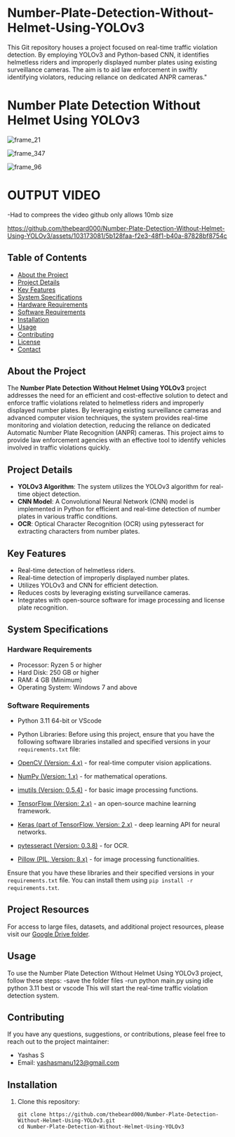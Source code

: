 # Number-Plate-Detection-Without-Helmet-Using-YOLOv3
This Git repository houses a project focused on real-time traffic violation detection. By employing YOLOv3 and Python-based CNN, it identifies helmetless riders and improperly displayed number plates using existing surveillance cameras. The aim is to aid law enforcement in swiftly identifying violators, reducing reliance on dedicated ANPR cameras."

# Number Plate Detection Without Helmet Using YOLOv3

![frame_21](https://github.com/thebeard000/Number-Plate-Detection-Without-Helmet-Using-YOLOv3/assets/103173081/3529bf5a-202c-4168-8667-a2c5c5f6a1fc)

![frame_347](https://github.com/thebeard000/Number-Plate-Detection-Without-Helmet-Using-YOLOv3/assets/103173081/434310c2-d978-4cbd-89d5-c137dc63e3b9)

![frame_96](https://github.com/thebeard000/Number-Plate-Detection-Without-Helmet-Using-YOLOv3/assets/103173081/7019780d-d1b9-467a-ae38-be322b95e13f)

# OUTPUT VIDEO
-Had to comprees the video github only allows 10mb size

https://github.com/thebeard000/Number-Plate-Detection-Without-Helmet-Using-YOLOv3/assets/103173081/5b128faa-f2e3-48f1-b40a-87828bf8754c



## Table of Contents

- [About the Project](#about-the-project)
- [Project Details](#project-details)
- [Key Features](#key-features)
- [System Specifications](#system-specifications)
- [Hardware Requirements](#hardware-requirements)
- [Software Requirements](#software-requirements)
- [Installation](#installation)
- [Usage](#usage)
- [Contributing](#contributing)
- [License](#license)
- [Contact](#contact)

## About the Project

The **Number Plate Detection Without Helmet Using YOLOv3** project addresses the need for an efficient and cost-effective solution to detect and enforce traffic violations related to helmetless riders and improperly displayed number plates. By leveraging existing surveillance cameras and advanced computer vision techniques, the system provides real-time monitoring and violation detection, reducing the reliance on dedicated Automatic Number Plate Recognition (ANPR) cameras. This project aims to provide law enforcement agencies with an effective tool to identify vehicles involved in traffic violations quickly.

## Project Details

- **YOLOv3 Algorithm**: The system utilizes the YOLOv3 algorithm for real-time object detection.
- **CNN Model**: A Convolutional Neural Network (CNN) model is implemented in Python for efficient and real-time detection of number plates in various traffic conditions.
- **OCR**: Optical Character Recognition (OCR) using pytesseract for extracting characters from number plates.

## Key Features

- Real-time detection of helmetless riders.
- Real-time detection of improperly displayed number plates.
- Utilizes YOLOv3 and CNN for efficient detection.
- Reduces costs by leveraging existing surveillance cameras.
- Integrates with open-source software for image processing and license plate recognition.

## System Specifications

### Hardware Requirements

- Processor: Ryzen 5 or higher
- Hard Disk: 250 GB or higher
- RAM: 4 GB (Minimum)
- Operating System: Windows 7 and above

### Software Requirements

- Python 3.11 64-bit or VScode
- Python Libraries:
Before using this project, ensure that you have the following software libraries installed and specified versions in your `requirements.txt` file:

- [OpenCV (Version: 4.x)](https://pypi.org/project/opencv-python/) - for real-time computer vision applications.
- [NumPy (Version: 1.x)](https://pypi.org/project/numpy/) - for mathematical operations.
- [imutils (Version: 0.5.4)](https://pypi.org/project/imutils/) - for basic image processing functions.
- [TensorFlow (Version: 2.x)](https://pypi.org/project/tensorflow/) - an open-source machine learning framework.
- [Keras (part of TensorFlow, Version: 2.x)](https://pypi.org/project/keras/) - deep learning API for neural networks.
- [pytesseract (Version: 0.3.8)](https://pypi.org/project/pytesseract/) - for OCR.
- [Pillow (PIL, Version: 8.x)](https://pypi.org/project/Pillow/) - for image processing functionalities.

Ensure that you have these libraries and their specified versions in your `requirements.txt` file. You can install them using `pip install -r requirements.txt`.

## Project Resources

For access to large files, datasets, and additional project resources, please visit our [Google Drive folder](https://drive.google.com/drive/folders/175gBCApQMDC77hCGhhmxQlQuyAA_kck3?usp=sharing).

## Usage

To use the Number Plate Detection Without Helmet Using YOLOv3 project, follow these steps:
-save the folder files 
-run python main.py using idle python 3.11 best or vscode
This will start the real-time traffic violation detection system.

## Contributing

If you have any questions, suggestions, or contributions, please feel free to reach out to the project maintainer:

- Yashas S
- Email: yashasmanu123@gmail.com


## Installation

1. Clone this repository:
   ```shell
   git clone https://github.com/thebeard000/Number-Plate-Detection-Without-Helmet-Using-YOLOv3.git
   cd Number-Plate-Detection-Without-Helmet-Using-YOLOv3
